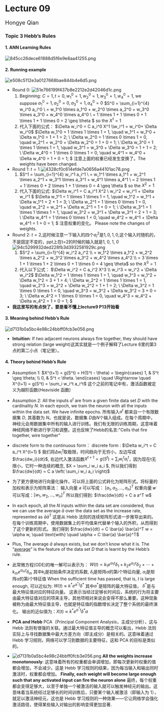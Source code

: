 # Lecture 09
<font size="4">Hongye Qian</font> 

### Topic 3 Hebb’s Rules
#### 1. ANN Learning Rules
![845cc26dece61888d5f6e9e8aa41255.png](https://s2.loli.net/2024/10/26/Dn25vJqdhI1W4pA.png)

#### 2. Running example
![e508c5112e3a0127668bae844b4e6d5.png](https://s2.loli.net/2024/10/26/3CzILQokTANaBSe.png)
- Round 0:
  ![51e766199f437b8e2212e2d42046d1c.png](https://s2.loli.net/2024/10/26/D4GP8nLpmOwRbij.png)
  1. Beginning: $C=1,t=0, w_1^0=1, w_2^0=1, w_3^0=1, w_4^0=1$, we suppose $a_1^0=1, a_2^0=0, a_3^0=1, a_4^0=0$
$S^0 = \sum_{i=1}^{4} w_i^0 a_i^0 \\
= w_1^0 \times a_1^0 + w_2^0 \times a_2^0 + w_3^0 \times a_3^0 + w_4^0 \times a_4^0 \\
= 1 \times 1 + 1 \times 0 + 1 \times 1 + 1 \times 0 = 2 \geq \theta
$ so the $X^1=1$
  1.  代入下面的公式：
   $\Delta w_i^0 = C a_i^0 X^1 \\w_i^1 = w_i^0+ \Delta w_i^0$
  $\Delta w_1^0 = 1 \times 1 \times 1 = 1, \quad w_1^1 = w_1^0 + \Delta w_1^0 = 1 + 1 = 2; \\
\Delta w_2^0 = 1 \times 0 \times 1 = 0, \quad w_2^1 = w_2^0 + \Delta w_2^0 = 1 + 0 = 1; \\
\Delta w_3^0 = 1 \times 1 \times 1 = 1, \quad w_3^1 = w_3^0 + \Delta w_3^0 = 1 + 1 = 2; \\
\Delta w_4^0 = 1 \times 0 \times 1 = 0, \quad w_4^1 = w_4^0 + \Delta w_4^0 = 1 + 0 = 1;
$
注意上面的权重已经发生变换了。The weights have been changed.
- Round 1: $t=1$
  ![4328cf0c614efde7a0656a44101ac78.png](https://s2.loli.net/2024/10/26/AixqcGrCO7EayMe.png)
  1. $S^1 = \sum_{i=1}^{4} w_i^1 a_i^1 \\
= w_1^1 \times a_1^1 + w_2^1 \times a_2^1 + w_3^1 \times a_3^1 + w_4^1 \times a_4^1 \\
= 2 \times 1 + 1 \times 0 + 2 \times 1 + 1 \times 0 = 4 \geq \theta
$ so the $X^2=1$
  1. 代入下面的公式:
  $\Delta w_i^1 = C a_i^1 X^2 \\
w_i^2 = w_i^1 + \Delta w_i^1
$
$\Delta w_1^1 = 1 \times 1 \times 1 = 1, \quad w_1^2 = w_1^1 + \Delta w_1^1 = 2 + 1 = 3; \\
\Delta w_2^1 = 1 \times 0 \times 1 = 0, \quad w_2^2 = w_2^1 + \Delta w_2^1 = 1 + 0 = 1; \\
\Delta w_3^1 = 1 \times 1 \times 1 = 1, \quad w_3^2 = w_3^1 + \Delta w_3^1 = 2 + 1 = 3; \\
\Delta w_4^1 = 1 \times 0 \times 1 = 0, \quad w_4^2 = w_4^1 + \Delta w_4^1 = 1 + 0 = 1;
$
注意权重的变化。 Please note the changes of weights.
- Round 2: $t=2$,这时候注意一下输入的四个$a_i^2$是$1, 0, 1, 0$,这个输入时随机的，不是固定不变的，ppt上在t=2的时候的输入就是1, 0, 1, 0
![94c5299932ded228fb3d3932581929c.png](https://s2.loli.net/2024/10/26/RkiCeMmXwaY5rAp.png)
  1. $S^2 = \sum_{i=1}^{4} w_i^2 a_i^2 \\
= w_1^2 \times a_1^2 + w_2^2 \times a_2^2 + w_3^2 \times a_3^2 + w_4^2 \times a_4^2 \\
= 3 \times 1 + 1 \times 1 + 2 \times 0 + 1 \times 0 = 4 \geq \theta$ so the $X^3=1$
  1. 代入以下公式：
   $\Delta w_i^2 = C a_i^2 X^3 \\
w_i^3 = w_i^2 + \Delta w_i^2$
$\Delta w_1^2 = 1 \times 1 \times 1 = 1, \quad w_1^3 = w_1^2 + \Delta w_1^2 = 3 + 1 = 4; \\
\Delta w_2^2 = 1 \times 1 \times 1 = 1, \quad w_2^3 = w_2^2 + \Delta w_2^2 = 1 + 1 = 2; \\
\Delta w_3^2 = 1 \times 0 \times 1 = 0, \quad w_3^3 = w_3^2 + \Delta w_3^2 = 3 + 0 = 3; \\
\Delta w_4^2 = 1 \times 0 \times 1 = 0, \quad w_4^3 = w_4^2 + \Delta w_4^2 = 1 + 0 = 1;
$
- **我这里写的有点快了，要是看不懂上lecture9 P13开始看**

#### 3. Meaning behind Hebb’s Rule
![d7131b0a5bc4e98c24bbff0fcb3e056.png](https://s2.loli.net/2024/10/26/OQnqVYIfpLolwi2.png)
-  **Intuition**: If two adjacent neurons always fire together, they should have strong relation (large weight)这其实就是一个例子解释了Lecture 8里的第3点的第二小点（笔记里）。

#### 4. Theory behind Hebb’s Rule
- Assumption 1: 
  $X^{t+1} = g(S^t) = H(S^t - \theta) = 
\begin{cases} 
1, & S^t \geq \theta; \\
0, & S^t < \theta.
\end{cases}
\quad \Rightarrow \quad
X^{t+1} = g(S^t) = \sum_i w_i^t a_i^t$
这个之前的笔记中有，激活函数被定义为越阶函数(Heaviside 函数)
- Assumption 2: All the inputs $a^t$ are from a given finite data set $D$ with the cardinality $N$. In each epoch, we train the neuron with all the inputs within the data set. We have infinite epochs. 所有输入$a^t$ 都来自一个有限数据集 $D$, 其基数为 $N$。也就是说，数据集 $D$由$N$个输入组成。在每个周期中，神经元会用数据集中所有的输入进行训练。我们有无限的训练周期，这意味着神经网络不断进行学习和调整。这也反映了Hebb的名言:"Cells that fire together, wire together"
- discrete form to the continuous form：
  discrete form : $\Delta w_i^t = C a_i^t X^{t+1}
$ 我们将$\Delta w_i^t$取极限，时间趋向于无穷小，左边写成$\frac{dw_i}{dt}$, 右边代入激活函数$X^{t+1} = g(S^t) = \sum_i w_i^t a_i^t$，因为现在t无限小，它时一种连续的概念, $X = \sum_i w_i a_i
$, 所以我们得到 $\frac{dw}{dt} = C a \left( \sum_i w_i a_i \right)$
- 为了更方便地进行向量化操作，可以将上面的公式转化为矩阵形式。将标量的加权和表示为矩阵乘法：
  输入向量 𝑎 可以写成： $[a_1, a_2, \ldots, a_n]^T$
  权重向量 𝑤 可以写成：$[w_1, w_2, \ldots, w_n]^T$
  所以我们得到: $\frac{dw}{dt} = C a a^T w$
- In each epoch, all the $N$ inputs within the data set are considered, thus we can use the average $\bar{a}$ over the data set as the increase rate, represented as $\bar{a} \bar{a}^T$ 这是从 Hebb 法则的连续矩阵形式进一步推导出来的。在每个训练周期中，使用数据集上的平均值来代替单个输入的外积，从而得到了这个更新的形式。
我们得到 $\frac{dw}{dt} = C \bar{a} \bar{a}^T w = \alpha w, \quad \text{with} \quad \alpha = C \bar{a} \bar{a}^T$
- Plus, The average $\bar{a}$ always exists, but we don’t know what it is. The “<u>average</u>” is the feature of the data set $D$  that is learnt by the Hebb’s rule.
- 此常微方程(ODE)的唯一解可以表示为：
  $W(t) = k_1 e^{\alpha_1 t} \delta_1 + k_2 e^{\alpha_2 t} \delta_2 + \cdots + k_m e^{\alpha_m t} \delta_m$
  其中$k_i$是初始条件决定的系数, $\delta_i$是矩阵$\alpha$的第$i$个特征向量, $\alpha_i$是矩阵$\alpha$的第$i$个特征值
  When the sufficient time has passed, that is, 𝑡 is large enough, 可以近似为: $W(t) \approx k^* e^{\alpha^* t} \delta^*$
  其中$\alpha^*$是矩阵的最大特征值， $\delta^*$是与最大特征值对应的特征向量。
  这表示当经过足够长时间后，系统的行为将主要由最大特征值对应的项来主导，其他项相对来说会变得不那么重要。这种现象被称为由最大特征值主导，也就是特征值的指数增长决定了整个系统的最终演化。
  输出的近似值为：$X(t) \approx k^* e^{\alpha^* t} \delta^* a$

- **PCA and Hebb**
  PCA（Principal Component Analysis，主成分分析），这与 Hebb 法则有很强的关联。通过最大特征值主导的概念可以看出，Hebb 法则实际上与寻找数据集中最大方差方向（即主成分）是相关的。这意味着通过 Hebb 学习规则，网络可以学习到数据的主要特征，这和 PCA 的目标是类似的。
- ![d7131b0a5bc4e98c24bbff0fcb3e056.png](https://s2.loli.net/2024/10/26/OQnqVYIfpLolwi2.png)
  **All the weights increase monotonously**: 这意味着所有的权重都会单调增加，即每次更新时权重的值都会增加，不会减少。这是 Hebb 学习规则的结果，因为每当输入和输出同时激活时，权重都会增加。
  **Finally, each weight will become large enough such that any activated input can fire the neuron alone** 最终，每个权重都会变得足够大，以至于单独一个被激活的输入就可以触发神经元的输出。这意味着当系统经过足够长的时间训练后，只要某个输入被激活（即输入为 1），就足以激活神经元，这也是 Hebb 学习规则的一种效果——它让网络学会强化激活路径，使得某些输入对输出的影响变得更加显著.














